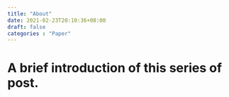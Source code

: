 ```yaml
---
title: "About"
date: 2021-02-23T20:10:36+08:00
draft: false
categories : "Paper"
---
```


# A brief introduction of this series of post.


